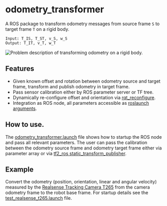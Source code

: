# odometry_transformer
A ROS package to transform odometry messages from source frame `S` to target frame `T` on a rigid body.
```
Input: T_IS, T_ST, v_S, w_S
Output: T_IT, v_T, w_T
```
![Problem description of transforming odometry on a rigid body.](http://url/to/img.png)

## Features
- Given known offset and rotation between odometry source and target frame, transform and publish odometry in target frame.
- Pass sensor calibration either by ROS parameter server or TF tree.
- Dynamically re-configure offset and orientation via [rqt_reconfigure](http://wiki.ros.org/rqt_reconfigure).
- Integration as ROS node, all parameters accessible as [roslaunch arguments](launch/odometry_transformer.launch).

## How to use.
The [odometry_transformer.launch](launch/odometry_transformer.launch) file shows how to startup the ROS node and pass all relevant parameters. The user can pass the calibration between the odometry source frame and odometry target frame either via parameter array or via [tf2_ros static_transform_publisher](http://wiki.ros.org/tf2_ros).

## Example
Convert the odometry (position, orientation, linear and angular velocity) measured by the [Realsense Tracking Camera T265](https://www.intelrealsense.com/tracking-camera-t265/) from the camera odometry frame to the robot base frame. For startup details see the [test_realsense_t265.launch](test/launch/test_realsense_t265.launch) file.
